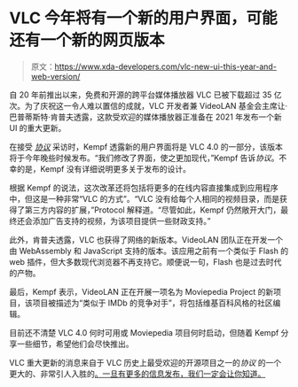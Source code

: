 # VLC 今年将有一个新的用户界面，可能还有一个新的网页版本

> 原文：<https://www.xda-developers.com/vlc-new-ui-this-year-and-web-version/>

自 20 年前推出以来，免费和开源的跨平台媒体播放器 VLC 已被下载超过 35 亿次。为了庆祝这一令人难以置信的成就，VLC 开发者兼 VideoLAN 基金会主席让·巴普蒂斯特·肯普夫透露，这款受欢迎的媒体播放器正准备在 2021 年发布一个新 UI 的重大更新。

在接受 [*协议*](https://www.protocol.com/newsletters/next-up/vlc-video-player-turns-20?rebelltitem=2#rebelltitem2) 采访时，Kempf 透露新的用户界面将是 VLC 4.0 的一部分，该版本将于今年晚些时候发布。“我们修改了界面，使之更加现代，”Kempf 告诉*协议*。不幸的是，Kempf 没有详细说明更多关于发布的设计。

根据 Kempf 的说法，这次改革还将包括将更多的在线内容直接集成到应用程序中，但这是一种非常“VLC 的方式”。“VLC 没有给每个人相同的视频目录，而是获得了第三方内容的扩展，”Protocol 解释道。“尽管如此，Kempf 仍然敞开大门，最终还会添加广告支持的视频，为该项目提供一些财政支持。”

此外，肯普夫透露，VLC 也获得了网络的新版本。VideoLAN 团队正在开发一个由 WebAssembly 和 JavaScript 支持的版本。该应用之前有一个类似于 Flash 的 web 插件，但大多数现代浏览器不再支持它。顺便说一句，Flash 也是过去时代的产物。

最后，Kempf 表示，VideoLAN 正在开展一项名为 Moviepedia Project 的新项目，该项目被描述为“类似于 IMDb 的竞争对手”，将包括维基百科风格的社区编辑。

目前还不清楚 VLC 4.0 何时可用或 Moviepedia 项目何时启动，但随着 Kempf 分享一些细节，希望他们会尽快推出。

VLC 重大更新的消息来自于 VLC 历史上最受欢迎的开源项目之一的*协议* 的一个更大的、非常引人入胜的[。一旦有更多的信息发布，我们一定会让你知道。](https://www.protocol.com/vlc-history-open-source)